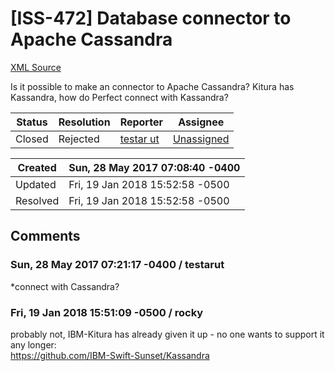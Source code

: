 # [ISS-472] Database connector to Apache Cassandra

[XML Source](./xml/ISS-472.xml)
<p><p>Is it possible to make an connector to Apache Cassandra? Kitura has Kassandra, how do Perfect connect with Kassandra?</p></p>





Status|Resolution|Reporter|Assignee
------|----------|--------|--------
Closed|Rejected|[testar ut](testarut)|[Unassigned]($-1)





Created|Sun, 28 May 2017 07:08:40 -0400
-------|--------------
Updated|Fri, 19 Jan 2018 15:52:58 -0500
Resolved|Fri, 19 Jan 2018 15:52:58 -0500


## Comments




### Sun, 28 May 2017 07:21:17 -0400 / testarut 

<p><p>*connect with Cassandra?</p></p>


### Fri, 19 Jan 2018 15:51:09 -0500 / rocky 

<p><p>probably not, IBM-Kitura has already given it up - no one wants to support it any longer:<br/>
<a href="https://github.com/IBM-Swift-Sunset/Kassandra" class="external-link" rel="nofollow">https://github.com/IBM-Swift-Sunset/Kassandra</a></p></p>


